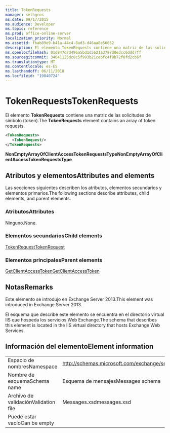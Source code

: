 ```yaml
---
title: TokenRequests
manager: sethgros
ms.date: 09/17/2015
ms.audience: Developer
ms.topic: reference
ms.prod: office-online-server
localization_priority: Normal
ms.assetid: fbab89e9-b41a-44c4-8ad3-d46aa8e56652
description: El elemento TokenRequests contiene una matriz de las solicitudes de símbolo (token).
ms.openlocfilehash: 01d847d7d496a5bd1d5621a3787d0e3cc6ddd7ff
ms.sourcegitcommit: 34041125dc8c5f993b21cebfc4f8b72f0fd2cb6f
ms.translationtype: MT
ms.contentlocale: es-ES
ms.lasthandoff: 06/11/2018
ms.locfileid: "19840724"
---
```

# <a name="tokenrequests"></a><span data-ttu-id="b90bb-103">TokenRequests</span><span class="sxs-lookup"><span data-stu-id="b90bb-103">TokenRequests</span></span>

<span data-ttu-id="b90bb-104">El elemento **TokenRequests** contiene una matriz de las solicitudes de símbolo (token).</span><span class="sxs-lookup"><span data-stu-id="b90bb-104">The **TokenRequests** element contains an array of token requests.</span></span> 
  
```XML
<TokenRequests>
   <TokenRequest/>
</TokenRequests>
```

 <span data-ttu-id="b90bb-105">**NonEmptyArrayOfClientAccessTokenRequestsType**</span><span class="sxs-lookup"><span data-stu-id="b90bb-105">**NonEmptyArrayOfClientAccessTokenRequestsType**</span></span>
## <a name="attributes-and-elements"></a><span data-ttu-id="b90bb-106">Atributos y elementos</span><span class="sxs-lookup"><span data-stu-id="b90bb-106">Attributes and elements</span></span>

<span data-ttu-id="b90bb-107">Las secciones siguientes describen los atributos, elementos secundarios y elementos primarios.</span><span class="sxs-lookup"><span data-stu-id="b90bb-107">The following sections describe attributes, child elements, and parent elements.</span></span>
  
### <a name="attributes"></a><span data-ttu-id="b90bb-108">Atributos</span><span class="sxs-lookup"><span data-stu-id="b90bb-108">Attributes</span></span>

<span data-ttu-id="b90bb-109">Ninguno.</span><span class="sxs-lookup"><span data-stu-id="b90bb-109">None.</span></span>
  
### <a name="child-elements"></a><span data-ttu-id="b90bb-110">Elementos secundarios</span><span class="sxs-lookup"><span data-stu-id="b90bb-110">Child elements</span></span>

[<span data-ttu-id="b90bb-111">TokenRequest</span><span class="sxs-lookup"><span data-stu-id="b90bb-111">TokenRequest</span></span>](tokenrequest.md)
  
### <a name="parent-elements"></a><span data-ttu-id="b90bb-112">Elementos principales</span><span class="sxs-lookup"><span data-stu-id="b90bb-112">Parent elements</span></span>

[<span data-ttu-id="b90bb-113">GetClientAccessToken</span><span class="sxs-lookup"><span data-stu-id="b90bb-113">GetClientAccessToken</span></span>](getclientaccesstoken.md)
  
## <a name="remarks"></a><span data-ttu-id="b90bb-114">Notas</span><span class="sxs-lookup"><span data-stu-id="b90bb-114">Remarks</span></span>

<span data-ttu-id="b90bb-115">Este elemento se introdujo en Exchange Server 2013.</span><span class="sxs-lookup"><span data-stu-id="b90bb-115">This element was introduced in Exchange Server 2013.</span></span>
  
<span data-ttu-id="b90bb-116">El esquema que describe este elemento se encuentra en el directorio virtual IIS que hospeda los servicios Web Exchange.</span><span class="sxs-lookup"><span data-stu-id="b90bb-116">The schema that describes this element is located in the IIS virtual directory that hosts Exchange Web Services.</span></span>
  
## <a name="element-information"></a><span data-ttu-id="b90bb-117">Información del elemento</span><span class="sxs-lookup"><span data-stu-id="b90bb-117">Element information</span></span>

|||
|:-----|:-----|
|<span data-ttu-id="b90bb-118">Espacio de nombres</span><span class="sxs-lookup"><span data-stu-id="b90bb-118">Namespace</span></span>  <br/> |http://schemas.microsoft.com/exchange/services/2006/messages  <br/> |
|<span data-ttu-id="b90bb-119">Nombre de esquema</span><span class="sxs-lookup"><span data-stu-id="b90bb-119">Schema name</span></span>  <br/> |<span data-ttu-id="b90bb-120">Esquema de mensajes</span><span class="sxs-lookup"><span data-stu-id="b90bb-120">Messages schema</span></span>  <br/> |
|<span data-ttu-id="b90bb-121">Archivo de validación</span><span class="sxs-lookup"><span data-stu-id="b90bb-121">Validation file</span></span>  <br/> |<span data-ttu-id="b90bb-122">Messages.xsd</span><span class="sxs-lookup"><span data-stu-id="b90bb-122">messages.xsd</span></span>  <br/> |
|<span data-ttu-id="b90bb-123">Puede estar vacío</span><span class="sxs-lookup"><span data-stu-id="b90bb-123">Can be empty</span></span>  <br/> ||
   

